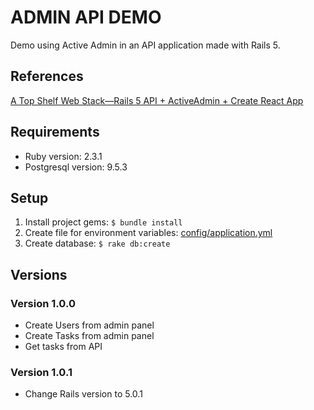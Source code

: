 # ADMIN API DEMO
Demo using Active Admin in an API application made with Rails 5.

## References
[A Top Shelf Web Stack—Rails 5 API + ActiveAdmin + Create React App](https://medium.com/superhighfives/a-top-shelf-web-stack-rails-5-api-activeadmin-create-react-app-de5481b7ec0b)

## Requirements
* Ruby version: 2.3.1
* Postgresql version: 9.5.3

## Setup
1. Install project gems: `$ bundle install`
2. Create file for environment variables: [config/application.yml](config/application.example.yml)
3. Create database: `$ rake db:create`

## Versions

### Version 1.0.0
* Create Users from admin panel
* Create Tasks from admin panel
* Get tasks from API

### Version 1.0.1
* Change Rails version to 5.0.1
